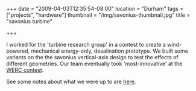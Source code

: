 +++
date = "2009-04-03T12:35:54-08:00"
location = "Durham"
tags = ["projects", "hardware"]
thumbnail = "/img/savonius-thumbnail.jpg"
title = "savonius turbine"

+++

I worked for the 'turbine research group'
in a contest to create a wind-powered, mechanical energy-only, desalination prototype.
We built some variants on the the savonius vertical-axis design
to test the effects of different geometries.
Our team eventually took 'most-innovative' at the
[WERC contest](http://www.ieenmsu.com/events/design-contest/past-years/2009-2).

See some notes about what we were up to are [here](http://wiki.duke.edu/display/wtw/energy+capture).
